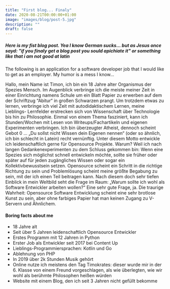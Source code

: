 ```yaml
---
title: "First blog... Finaly"
date: 2020-08-21T00:00:00+01:00
image: "images/blog/post-5.jpg"
description: ""
draft: false
---
```


##### Here is my fist blog post. Yea I know German sucks... but as Jesus once sayd: "if you finaly get a blog post you sould apichiate it" or something like that i am not good at latin

The following is an application for a software developer job that I would like to get as an employer. My humor is a mess I know...

Hallo, mein Name ist Timon, ich bin ein 18 Jahre alter Organismus der Spezies Mensch.
Im Augenblick verbringe ich die meiste meiner Zeit in einer Einrichtung namens Schule um ein Blatt Papier zu erwerben auf dem der Schriftzug “Abitur“ in großen Schwarzen prangt.
Um trotzdem etwas zu lernen, verbringe ich viel Zeit mit autodidaktischem Lernen, meine Lieblings- Lernfelder erstrecken sich von Wissenschaft über Technologie bis hin zu Philosophie.
Einmal von einem Thema fasziniert, kann ich Stunden/Wochen mit Lesen von Writeups/Fachartikeln und eigenen Experimenten verbringen. Ich bin überzeugter Atheist, dennoch scheint Gebot 0 … „Du sollst nicht Wissen dein Eigenen nennen“ (oder so ähnlich, ich bin schlecht in Latein) recht vernünftig. Unter diesem Motto entwickle ich leidenschaftlich gerne für Opensource Projekte.
Warum? Weil ich nach langen Gedankenexperimenten zu dem Schluss gekommen bin: Wenn eine Spezies sich möglichst schnell entwickeln möchte, sollte sie früher oder später auf für jeden zugängliches Wissen oder sogar ein Kollektivbewusstsein setzen. Opensource scheint ein Schritt in die richtige Richtung zu sein und Problemlösung scheint meine größte Begabung zu sein, mit der ich einen Teil beitragen kann.
Nach diesem doch sehr tiefen Einblick in mein Weltbild seht die Frage im Raum: „Warum sollte ich wohl als Software Entwickler arbeiten wollen?“ Eine sehr gute Frage, ja.
Die traurige Wahrheit: Opensource Software Entwicklung scheint eine sehr brotlose Kunst zu sein, aber ohne farbiges Papier hat man keinen Zugang zu V-Servern und Ähnlichem.

#### Boring facts about me

- 18 Jahre alt
- Seit über 5 Jahren leidenschaftlich Opensource Entwickler
- Erstes Programm mit 12 Jahren in Python
- Erster Job als Entwickler seit 2017 bei Content Up
- Lieblings-Programmiersprachen: Kotlin und Go
- Ablehnung von PHP
- In 2019 über 2k Stunden Musik gehört
- Online nutze ich meistens den Tag Timokrates: dieser wurde mir in der 6. Klasse von einem Freund vorgeschlagen, als wie überlegten, wie wir wohl als berühmte Philosophen heißen würden
- Website mit einem Blog, den ich seit 3 Jahren nicht gefüllt bekomme
